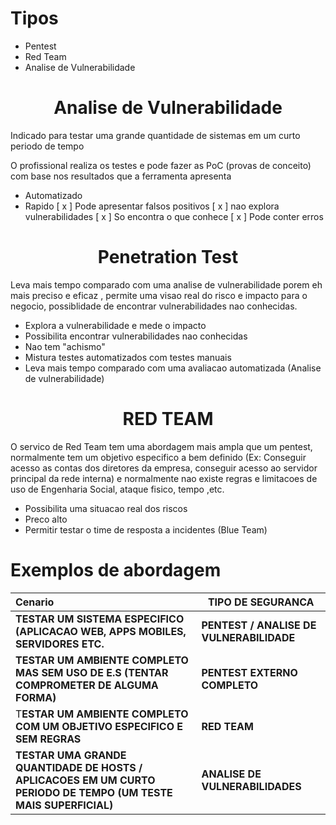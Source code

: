 
# Tipos

- Pentest
- Red Team
- Analise de Vulnerabilidade


<h1 align="center">Analise de Vulnerabilidade</h1>
Indicado para testar uma grande quantidade de sistemas em um curto periodo de tempo

O profissional realiza os testes e pode fazer as PoC (provas de conceito) com base nos resultados que a ferramenta apresenta

- Automatizado
- Rapido
[ x ] Pode apresentar falsos positivos
[ x ] nao explora vulnerabilidades
[ x ] So encontra o que conhece
[ x ] Pode conter erros


<h1 align="center">Penetration Test</h1>
Leva mais tempo comparado com uma analise de vulnerabilidade porem eh mais preciso e eficaz , permite uma visao real do risco e impacto para o negocio, possiblidade de encontrar vulnerabilidades nao conhecidas.

- Explora a vulnerabilidade e mede o impacto
- Possibilita encontrar vulnerabilidades nao conhecidas
- Nao tem "achismo"
- Mistura testes automatizados com testes manuais
- Leva mais tempo comparado com uma avaliacao automatizada (Analise de vulnerabilidade)


<h1 align="center">RED TEAM</h1>
O servico de Red Team tem uma abordagem mais ampla que um pentest, normalmente tem um objetivo especifico a bem definido (Ex: Conseguir acesso as contas dos diretores da empresa, conseguir acesso ao servidor principal da rede interna) e normalmente nao existe regras e limitacoes de uso de Engenharia Social, ataque fisico, tempo ,etc.

- Possibilita uma situacao real dos riscos
- Preco alto
- Permitir testar o time de resposta a incidentes (Blue Team)

# Exemplos de abordagem


| Cenario                                                                                                         | TIPO DE SEGURANCA                        |
| :-------------------------------------------------------------------------------------------------------------- | ---------------------------------------- |
| **TESTAR  UM SISTEMA ESPECIFICO (APLICACAO WEB, APPS MOBILES, SERVIDORES ETC.**                                 | **PENTEST / ANALISE DE VULNERABILIDADE** |
| **TESTAR UM AMBIENTE COMPLETO MAS SEM USO DE E.S (TENTAR COMPROMETER DE ALGUMA FORMA)**                         | **PENTEST EXTERNO COMPLETO**             |
| T**ESTAR UM AMBIENTE COMPLETO COM UM OBJETIVO ESPECIFICO E SEM REGRAS**                                         | **RED TEAM**                             |
| **TESTAR UMA GRANDE QUANTIDADE DE HOSTS / APLICACOES EM UM CURTO PERIODO DE TEMPO (UM TESTE MAIS SUPERFICIAL)** | **ANALISE DE VULNERABILIDADES**          |



